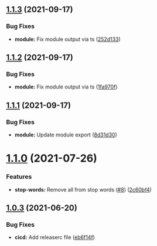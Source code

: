 ## [1.1.3](https://github.com/PlayPickUp/sluggy/compare/v1.1.2...v1.1.3) (2021-09-17)


### Bug Fixes

* **module:** Fix module output via ts ([252d133](https://github.com/PlayPickUp/sluggy/commit/252d133e540b3b08c65c97d01c435dea5d415da2))

## [1.1.2](https://github.com/PlayPickUp/sluggy/compare/v1.1.1...v1.1.2) (2021-09-17)


### Bug Fixes

* **module:** Fix module output via ts ([1fa970f](https://github.com/PlayPickUp/sluggy/commit/1fa970f041df5a512593d143571c5f227d9f988e))

## [1.1.1](https://github.com/PlayPickUp/sluggy/compare/v1.1.0...v1.1.1) (2021-09-17)


### Bug Fixes

* **module:** Update module export ([8d31d30](https://github.com/PlayPickUp/sluggy/commit/8d31d30f6ade3d353a2ed2f6afd556e04f39002b))

# [1.1.0](https://github.com/PlayPickUp/sluggy/compare/v1.0.3...v1.1.0) (2021-07-26)


### Features

* **stop-words:** Remove all from stop words ([#8](https://github.com/PlayPickUp/sluggy/issues/8)) ([2c60bf4](https://github.com/PlayPickUp/sluggy/commit/2c60bf4b8b07d8cde62a86d78bd3b92502e038b3))

## [1.0.3](https://github.com/PlayPickUp/sluggy/compare/v1.0.2...v1.0.3) (2021-06-20)


### Bug Fixes

* **cicd:** Add releaserc file ([eb6f14f](https://github.com/PlayPickUp/sluggy/commit/eb6f14f6981a20571d8c4e8df01ce8ec01937b97))
